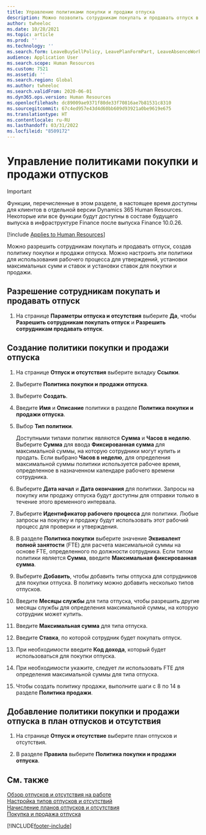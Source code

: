 ```yaml
---
title: Управление политиками покупки и продажи отпуска
description: Можно позволить сотрудникам покупать и продавать отпуск в Dynamics 365 Human Resources.
author: twheeloc
ms.date: 10/28/2021
ms.topic: article
ms.prod: ''
ms.technology: ''
ms.search.form: LeaveBuySellPolicy, LeavePlanFormPart, LeaveAbsenceWorkspace
audience: Application User
ms.search.scope: Human Resources
ms.custom: 7521
ms.assetid: ''
ms.search.region: Global
ms.author: twheeloc
ms.search.validFrom: 2020-06-01
ms.dyn365.ops.version: Human Resources
ms.openlocfilehash: dc89009ae9371f80de33f70816ae7b81531c8310
ms.sourcegitcommit: 67c4ed957e43d4d60bb609d93921a0be9619e675
ms.translationtype: HT
ms.contentlocale: ru-RU
ms.lasthandoff: 03/31/2022
ms.locfileid: "8509172"
---
```

# <a name="manage-buy-and-sell-leave-policies"></a>Управление политиками покупки и продажи отпусков

>[!Important]
>Функции, перечисленные в этом разделе, в настоящее время доступны для клиентов в отдельной версии Dynamics 365 Human Resources. Некоторые или все функции будут доступны в составе будущего выпуска в инфраструктуре Finance после выпуска Finance 10.0.26.


[!include [Applies to Human Resources](../includes/applies-to-hr.md)]

Можно разрешить сотрудникам покупать и продавать отпуск, создав политику покупки и продажи отпуска. Можно настроить эти политики для использования рабочего процесса для утверждений, установки максимальных сумм и ставок и установки ставок для покупки и продажи. 

## <a name="enable-employees-to-buy-and-sell-leave"></a>Разрешение сотрудникам покупать и продавать отпуск

1. На странице **Параметры отпуска и отсутствия** выберите **Да**, чтобы **Разрешить сотрудникам покупать отпуск** и **Разрешить сотрудникам продавать отпуск**.

## <a name="create-a-buy-and-sell-leave-policy"></a>Создание политики покупки и продажи отпуска

1. На странице **Отпуск и отсутствия** выберите вкладку **Ссылки**. 

2. Выберите **Политика покупки и продажи отпуска**.

3. Выберите **Создать**.

4. Введите **Имя** и **Описание** политики в разделе **Политика покупки и продажи отпуска**. 

5. Выбор **Тип политики**. 

   Доступными типами политик являются **Сумма** и **Часов в неделю**. Выберите **Сумма** для ввода **Фиксированная сумма** для максимальной суммы, на которую сотрудники могут купить и продать. Если выбрано **Часов в неделю**, для определения максимальной суммы политики используется рабочее время, определенное в назначенном календаре рабочего времени сотрудника. 

6. Выберите **Дата начал** и **Дата окончания** для политики. Запросы на покупку или продажу отпуска будут доступны для отправки только в течение этого временного интервала. 

7. Выберите **Идентификатор рабочего процесса** для политики. Любые запросы на покупку и продажу будут использовать этот рабочий процесс для проверки и утверждения. 

8. В разделе **Политика покупки** выберите значение **Эквивалент полной занятости** (FTE) для расчета максимальной суммы на основе FTE, определенного по должности сотрудника. Если типом политики является **Сумма**, введите **Максимальная фиксированная сумма**. 

9. Выберите **Добавить**, чтобы добавить типы отпуска для сотрудников для покупки отпуска. В политику можно добавить несколько типов отпусков. 

10. Введите **Месяцы службы** для типа отпуска, чтобы разрешить другие месяцы службы для определения максимальной суммы, на которую сотрудник может купить. 

11. Введите **Максимальная сумма** для типа отпуска. 

12. Введите **Ставка**, по которой сотрудник будет покупать отпуск. 

13. При необходимости введите **Код дохода**, который будет использоваться для покупки отпуска. 

14. При необходимости укажите, следует ли использовать FTE для определения максимальной суммы для типа отпуска. 

15. Чтобы создать политику продажи, выполните шаги с 8 по 14 в разделе **Политика продажи**. 

## <a name="add-the-buy-and-sell-leave-policy-to-a-leave-and-absence-plan"></a>Добавление политики покупки и продажи отпуска в план отпусков и отсутствия

1. На странице **Отпуск и отсутствие** выберите план отпусков и отсутствия.

2. В разделе **Правила** выберите **Политика покупки и продажи отпуска**.

## <a name="see-also"></a>См. также

[Обзор отпусков и отсутствия на работе](hr-leave-and-absence-overview.md)</br>
[Настройка типов отпусков и отсутствий](hr-leave-and-absence-types.md)</br>
[Начисление планов отпусков и отсутствия](hr-leave-and-absence-accrue.md)</br>
[Покупка и продажа отпуска](hr-employee-self-service-buy-sell-leave.md)



[!INCLUDE[footer-include](../includes/footer-banner.md)]
